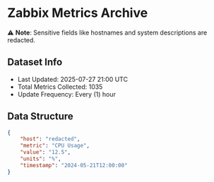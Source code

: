 # Zabbix Metrics Archive

⚠️ **Note**: Sensitive fields like hostnames and system descriptions are redacted.

## Dataset Info
- Last Updated: 2025-07-27 21:00 UTC
- Total Metrics Collected: 1035
- Update Frequency: Every (1) hour

## Data Structure
```json
{
    "host": "redacted",
    "metric": "CPU Usage",
    "value": "12.5",
    "units": "%",
    "timestamp": "2024-05-21T12:00:00"
}
```
